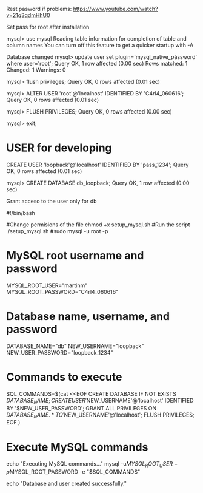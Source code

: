 






Rest pasword if problems: https://www.youtube.com/watch?v=21q3qdmHhU0


Set pass for root after installation

mysql> use mysql
Reading table information for completion of table and column names
You can turn off this feature to get a quicker startup with -A

Database changed
mysql> update user set plugin='mysql_native_pàssword' where user='root';
Query OK, 1 row affected (0.00 sec)
Rows matched: 1  Changed: 1  Warnings: 0

mysql> flush privileges;
Query OK, 0 rows affected (0.01 sec)

mysql> ALTER USER 'root'@'localhost' IDENTIFIED BY 'C4rl4_060616';
Query OK, 0 rows affected (0.01 sec)

mysql> FLUSH PRIVILEGES;
Query OK, 0 rows affected (0.00 sec)

mysql> exit;


# USER for developing

CREATE USER 'loopback'@'localhost' IDENTIFIED BY 'pass_1234';
Query OK, 0 rows affected (0.01 sec)



mysql> CREATE DATABASE db_loopback;
Query OK, 1 row affected (0.00 sec)


Grant acceso to the user only for db











#!/bin/bash

#Change permisions of the file chmod +x setup_mysql.sh
#Run the script ./setup_mysql.sh
#sudo mysql -u root -p


# MySQL root username and password
MYSQL_ROOT_USER="martinm"
MYSQL_ROOT_PASSWORD="C4rl4_060616"

# Database name, username, and password
DATABASE_NAME="db"
NEW_USERNAME="loopback"
NEW_USER_PASSWORD="loopback_1234"

# Commands to execute
SQL_COMMANDS=$(cat <<EOF
CREATE DATABASE IF NOT EXISTS $DATABASE_NAME;
CREATE USER '$NEW_USERNAME'@'localhost' IDENTIFIED BY '$NEW_USER_PASSWORD';
GRANT ALL PRIVILEGES ON $DATABASE_NAME.* TO '$NEW_USERNAME'@'localhost';
FLUSH PRIVILEGES;
EOF
)

# Execute MySQL commands
echo "Executing MySQL commands..."
mysql -u$MYSQL_ROOT_USER -p$MYSQL_ROOT_PASSWORD -e "$SQL_COMMANDS"

echo "Database and user created successfully."